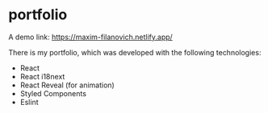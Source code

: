 # portfolio

A demo link: https://maxim-filanovich.netlify.app/

There is my portfolio, which was developed with the following technologies:
- React
- React i18next
- React Reveal (for animation)
- Styled Components
- Eslint


